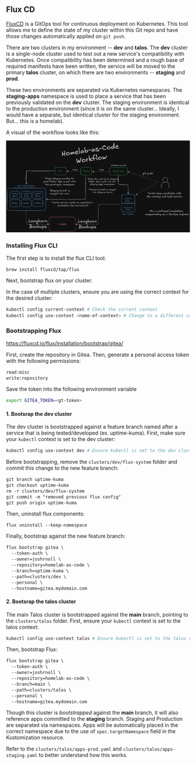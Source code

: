 ## Flux CD

[FluxCD](https://fluxcd.io) is a GitOps tool for continuous deployment on Kubernetes. This tool allows me to define the state of my cluster within this Git repo and have those changes automatically applied on ```git push```. 

There are two clusters in my environment -- **dev** and **talos**. The **dev** cluster is a single-node cluster used to test out a new service's compatibility with Kubernetes. Once compatibility has been determined and a rough base of required manifests have been written, the service will be moved to the primary **talos** cluster, on which there are two environments -- **staging** and **prod**.

These two environments are separated via Kubernetes namespaces. The **staging-apps** namespace is used to place a service that has been previously validated on the **dev** cluster. The staging environment is identical to the production environment (since it is on the same cluster... Ideally, I would have a separate, but identical cluster for the staging environment. But... this is a homelab). 

A visual of the workflow looks like this:

![](../homelab-as-code-workflow.png)

### Installing Flux CLI

The first step is to install the flux CLI tool:

```
brew install fluxcd/tap/flux
```

Next, bootstrap flux on your cluster.

In the case of multiple clusters, ensure you are using the correct context for the desired cluster:

```bash
kubectl config current-context # Check the current context
kubectl config use-context <name-of-context> # Change to a different context
```

### Bootstrapping Flux
https://fluxcd.io/flux/installation/bootstrap/gitea/

First, create the repository in Gitea. Then, generate a personal access token with the following permissions:

```
read:misc
write:repository
```

Save the token into the following environment variable

```bash
export GITEA_TOKEN=<gt-token>
```

#### 1. Bootsrap the **dev** cluster

The dev cluster is bootstrapped against a feature branch named after a service that is being tested/developed (ex. uptime-kuma). First, make sure your ```kubectl``` context is set to the dev cluster:

```bash
kubectl config use-context dev # Ensure kubectl is set to the dev cluster context
```

Before bootstrapping, remove the ```clusters/dev/flux-system``` folder and commit this change to the new feature branch:

```
git branch uptime-kuma
git checkout uptime-kuma
rm -r clusters/dev/flux-system
git commit -m "removed previous flux config"
git push origin uptime-kuma
```

Then, uninstall flux components:

```
flux uninstall --keep-namespace
```

Finally, bootstrap against the new feature branch:

```
flux bootstrap gitea \
  --token-auth \
  --owner=joshrnoll \
  --repository=homelab-as-code \
  --branch=uptime-kuma \
  --path=clusters/dev \
  --personal \
  --hostname=gitea.mydomain.com
```

#### 2. Bootsrap the **talos** cluster

The main Talos cluster is bootstrapped against the **main** branch, pointing to the ```clusters/talos``` folder. First, ensure your ```kubectl``` context is set to the talos context:

```bash
kubectl config use-context talos # Ensure kubectl is set to the talos cluster context
```

Then, bootstrap Flux:

```
flux bootstrap gitea \
  --token-auth \
  --owner=joshrnoll \
  --repository=homelab-as-code \
  --branch=main \
  --path=clusters/talos \
  --personal \
  --hostname=gitea.mydomain.com
```

Though this cluster is *bootstrapped* against the **main** branch, it will also reference apps committed to the **staging** branch. Staging and Production are separated via namespaces. Apps will be automatically placed in the correct namespace due to the use of ```spec.targetNamespace``` field in the Kustomization resource. 

Refer to the ```clusters/talos/apps-prod.yaml``` and ```clusters/talos/apps-staging.yaml``` to better understand how this works.